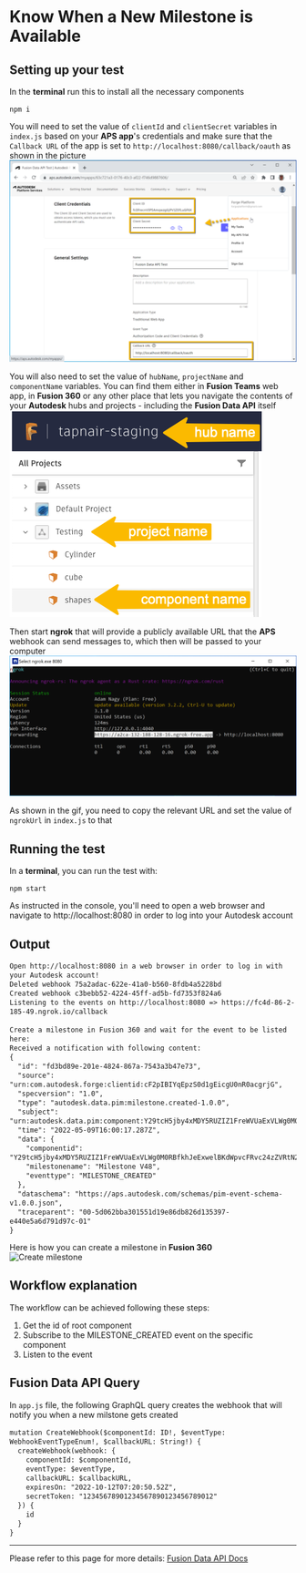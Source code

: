 # Know When a New Milestone is Available

## Setting up your test
In the **terminal** run this to install all the necessary components
```
npm i
``` 

You will need to set the value of `clientId` and `clientSecret` variables in `index.js` based on your **APS app**'s credentials and make sure that the `Callback URL` of the app is set to `http://localhost:8080/callback/oauth` as shown in the picture\
![Get 3-legged token](../readme/credentials.png)

You will also need to set the value of `hubName`, `projectName` and `componentName` variables. You can find them either in **Fusion Teams** web app, in **Fusion 360** or any other place that lets you navigate the contents of your **Autodesk** hubs and projects - including the **Fusion Data API** itself\
![Get version id](../readme/inputs.png)

Then start **ngrok** that will provide a publicly available URL that the **APS** webhook can send messages to, which then will be passed to your computer\
![ngrok](./readme/ngrok.png)

As shown in the gif, you need to copy the relevant URL and set the value of `ngrokUrl` in `index.js` to that 

## Running the test
In a **terminal**, you can run the test with:
```
npm start
```
As instructed in the console, you'll need to open a web browser and navigate to http://localhost:8080 in order to log into your Autodesk account 

## Output
```
Open http://localhost:8080 in a web browser in order to log in with your Autodesk account!
Deleted webhook 75a2adac-622e-41a0-b560-8fdb4a5228bd
Created webhook c3bebb52-4224-45ff-ad5b-fd7353f824a6
Listening to the events on http://localhost:8080 => https://fc4d-86-2-185-49.ngrok.io/callback

Create a milestone in Fusion 360 and wait for the event to be listed here:
Received a notification with following content:
{
  "id": "fd3bd89e-201e-4824-867a-7543a3b47e73",
  "source": "urn:com.autodesk.forge:clientid:cF2pIBIYqEpzS0d1gEicgU0nR0acgrjG",
  "specversion": "1.0",
  "type": "autodesk.data.pim:milestone.created-1.0.0",
  "subject": "urn:autodesk.data.pim:component:Y29tcH5jby4xMDY5RUZIZ1FreWVUaExVLWg0M0RBfkhJeExwelBKdWpvcFRvc24zZVRtN2lfYWdhfn4",
  "time": "2022-05-09T16:00:17.287Z",
  "data": {
    "componentid": "Y29tcH5jby4xMDY5RUZIZ1FreWVUaExVLWg0M0RBfkhJeExwelBKdWpvcFRvc24zZVRtN2lfYWdhfn4",
    "milestonename": "Milestone V48",
    "eventtype": "MILESTONE_CREATED"
  },
  "dataschema": "https://aps.autodesk.com/schemas/pim-event-schema-v1.0.0.json",
  "traceparent": "00-5d062bba301551d19e86db826d135397-e440e5a6d791d97c-01"
}
```
Here is how you can  create a milestone in **Fusion 360**\
![Create milestone](./readme/SaveDialog.png)

## Workflow explanation

The workflow can be achieved following these steps:

1. Get the id of root component 
2. Subscribe to the MILESTONE_CREATED event on the specific component
3. Listen to the event

## Fusion Data API Query

In `app.js` file, the following GraphQL query creates the webhook that will notify you when a new milstone gets created

```
mutation CreateWebhook($componentId: ID!, $eventType: WebhookEventTypeEnum!, $callbackURL: String!) {
  createWebhook(webhook: {
    componentId: $componentId,
    eventType: $eventType,
    callbackURL: $callbackURL,
    expiresOn: "2022-10-12T07:20:50.52Z",
    secretToken: "12345678901234567890123456789012"
  }) {
    id
  }
}
```


-----------

Please refer to this page for more details: [Fusion Data API Docs](https://aps.autodesk.com/en/docs/fusiondata/v1/developers_guide/overview/)

